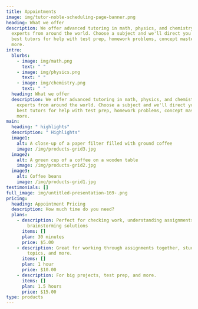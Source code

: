 ```yaml
---
title: Appointments
image: img/tutor-noble-scheduling-page-banner.png
heading: What we offer
description: We offer advanced tutoring in math, physics, and chemistry with
  experts from around the world. Choose a subject and we'll direct you to our
  best tutors for help with test prep, homework problems, concept mastery, and
  more.
intro:
  blurbs:
    - image: img/math.png
      text: " "
    - image: img/physics.png
      text: " "
    - image: img/chemistry.png
      text: " "
  heading: What we offer
  description: We offer advanced tutoring in math, physics, and chemistry with
    experts from around the world. Choose a subject and we'll direct you to our
    best tutors for help with test prep, homework problems, concept mastery, and
    more.
main:
  heading: " highlights"
  description: " Highlights"
  image1:
    alt: A close-up of a paper filter filled with ground coffee
    image: /img/products-grid3.jpg
  image2:
    alt: A green cup of a coffee on a wooden table
    image: /img/products-grid2.jpg
  image3:
    alt: Coffee beans
    image: /img/products-grid1.jpg
testimonials: []
full_image: img/untitled-presentation-169-.png
pricing:
  heading: Appointment Pricing
  description: How much time do you need?
  plans:
    - description: Perfect for checking work, understanding assignments, and
        brainstorming solutions
      items: []
      plan: 30 minutes
      price: $5.00
    - description: Great for working through assignments together, studying new
        topics, and more.
      items: []
      plan: 1 hour
      price: $10.00
    - description: For big projects, test prep, and more.
      items: []
      plan: 1.5 hours
      price: $15.00
type: products
---
```

